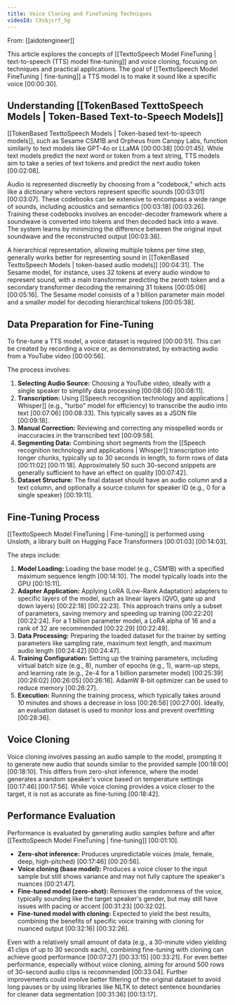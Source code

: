```yaml
---
title: Voice Cloning and FineTuning Techniques
videoId: CXsbjcrf_5g
---
```


From: [[aidotengineer]] <br/> 

This article explores the concepts of [[TexttoSpeech Model FineTuning | text-to-speech (TTS) model fine-tuning]] and voice cloning, focusing on techniques and practical applications. The goal of [[TexttoSpeech Model FineTuning | fine-tuning]] a TTS model is to make it sound like a specific voice <a class="yt-timestamp" data-t="00:00:30">[00:00:30]</a>.

## Understanding [[TokenBased TexttoSpeech Models | Token-Based Text-to-Speech Models]]

[[TokenBased TexttoSpeech Models | Token-based text-to-speech models]], such as Sesame CSM1B and Orpheus from Canopy Labs, function similarly to text models like GPT-4o or LLaMA <a class="yt-timestamp" data-t="00:00:38">[00:00:38]</a> <a class="yt-timestamp" data-t="00:01:45">[00:01:45]</a>. While text models predict the next word or token from a text string, TTS models aim to take a series of text tokens and predict the next audio token <a class="yt-timestamp" data-t="00:02:08">[00:02:08]</a>.

Audio is represented discreetly by choosing from a "codebook," which acts like a dictionary where vectors represent specific sounds <a class="yt-timestamp" data-t="00:03:01">[00:03:01]</a> <a class="yt-timestamp" data-t="00:03:07">[00:03:07]</a>. These codebooks can be extensive to encompass a wide range of sounds, including acoustics and semantics <a class="yt-timestamp" data-t="00:03:18">[00:03:18]</a> <a class="yt-timestamp" data-t="00:03:26">[00:03:26]</a>. Training these codebooks involves an encoder-decoder framework where a soundwave is converted into tokens and then decoded back into a wave. The system learns by minimizing the difference between the original input soundwave and the reconstructed output <a class="yt-timestamp" data-t="00:03:36">[00:03:36]</a>.

A hierarchical representation, allowing multiple tokens per time step, generally works better for representing sound in [[TokenBased TexttoSpeech Models | token-based audio models]] <a class="yt-timestamp" data-t="00:04:31">[00:04:31]</a>. The Sesame model, for instance, uses 32 tokens at every audio window to represent sound, with a main transformer predicting the zeroth token and a secondary transformer decoding the remaining 31 tokens <a class="yt-timestamp" data-t="00:05:06">[00:05:06]</a> <a class="yt-timestamp" data-t="00:05:16">[00:05:16]</a>. The Sesame model consists of a 1 billion parameter main model and a smaller model for decoding hierarchical tokens <a class="yt-timestamp" data-t="00:05:38">[00:05:38]</a>.

## Data Preparation for Fine-Tuning

To fine-tune a TTS model, a voice dataset is required <a class="yt-timestamp" data-t="00:00:51">[00:00:51]</a>. This can be created by recording a voice or, as demonstrated, by extracting audio from a YouTube video <a class="yt-timestamp" data-t="00:00:56">[00:00:56]</a>.

The process involves:
1.  **Selecting Audio Source:** Choosing a YouTube video, ideally with a single speaker to simplify data processing <a class="yt-timestamp" data-t="00:08:06">[00:08:06]</a> <a class="yt-timestamp" data-t="00:08:11">[00:08:11]</a>.
2.  **Transcription:** Using [[Speech recognition technology and applications | Whisper]] (e.g., "turbo" model for efficiency) to transcribe the audio into text <a class="yt-timestamp" data-t="00:07:06">[00:07:06]</a> <a class="yt-timestamp" data-t="00:08:33">[00:08:33]</a>. This typically saves as a JSON file <a class="yt-timestamp" data-t="00:09:18">[00:09:18]</a>.
3.  **Manual Correction:** Reviewing and correcting any misspelled words or inaccuracies in the transcribed text <a class="yt-timestamp" data-t="00:09:58">[00:09:58]</a>.
4.  **Segmenting Data:** Combining short segments from the [[Speech recognition technology and applications | Whisper]] transcription into longer chunks, typically up to 30 seconds in length, to form rows of data <a class="yt-timestamp" data-t="00:11:02">[00:11:02]</a> <a class="yt-timestamp" data-t="00:11:18">[00:11:18]</a>. Approximately 50 such 30-second snippets are generally sufficient to have an effect on quality <a class="yt-timestamp" data-t="00:07:42">[00:07:42]</a>.
5.  **Dataset Structure:** The final dataset should have an audio column and a text column, and optionally a source column for speaker ID (e.g., 0 for a single speaker) <a class="yt-timestamp" data-t="00:19:11">[00:19:11]</a>.

## Fine-Tuning Process

[[TexttoSpeech Model FineTuning | Fine-tuning]] is performed using Unsloth, a library built on Hugging Face Transformers <a class="yt-timestamp" data-t="00:01:03">[00:01:03]</a> <a class="yt-timestamp" data-t="00:14:03">[00:14:03]</a>.

The steps include:
1.  **Model Loading:** Loading the base model (e.g., CSM1B) with a specified maximum sequence length <a class="yt-timestamp" data-t="00:14:10">[00:14:10]</a>. The model typically loads into the GPU <a class="yt-timestamp" data-t="00:15:11">[00:15:11]</a>.
2.  **Adapter Application:** Applying LoRA (Low-Rank Adaptation) adapters to specific layers of the model, such as linear layers (QVO, gate up and down layers) <a class="yt-timestamp" data-t="00:22:18">[00:22:18]</a> <a class="yt-timestamp" data-t="00:22:23">[00:22:23]</a>. This approach trains only a subset of parameters, saving memory and speeding up training <a class="yt-timestamp" data-t="00:22:20">[00:22:20]</a> <a class="yt-timestamp" data-t="00:22:24">[00:22:24]</a>. For a 1 billion parameter model, a LoRA alpha of 16 and a rank of 32 are recommended <a class="yt-timestamp" data-t="00:22:29">[00:22:29]</a> <a class="yt-timestamp" data-t="00:22:49">[00:22:49]</a>.
3.  **Data Processing:** Preparing the loaded dataset for the trainer by setting parameters like sampling rate, maximum text length, and maximum audio length <a class="yt-timestamp" data-t="00:24:42">[00:24:42]</a> <a class="yt-timestamp" data-t="00:24:47">[00:24:47]</a>.
4.  **Training Configuration:** Setting up the training parameters, including virtual batch size (e.g., 8), number of epochs (e.g., 1), warm-up steps, and learning rate (e.g., 2e-4 for a 1 billion parameter model) <a class="yt-timestamp" data-t="00:25:39">[00:25:39]</a> <a class="yt-timestamp" data-t="00:26:02">[00:26:02]</a> <a class="yt-timestamp" data-t="00:26:05">[00:26:05]</a> <a class="yt-timestamp" data-t="00:26:16">[00:26:16]</a>. AdamW 8-bit optimizer can be used to reduce memory <a class="yt-timestamp" data-t="00:26:27">[00:26:27]</a>.
5.  **Execution:** Running the training process, which typically takes around 10 minutes and shows a decrease in loss <a class="yt-timestamp" data-t="00:26:56">[00:26:56]</a> <a class="yt-timestamp" data-t="00:27:00">[00:27:00]</a>. Ideally, an evaluation dataset is used to monitor loss and prevent overfitting <a class="yt-timestamp" data-t="00:28:36">[00:28:36]</a>.

## Voice Cloning

Voice cloning involves passing an audio sample to the model, prompting it to generate new audio that sounds similar to the provided sample <a class="yt-timestamp" data-t="00:18:00">[00:18:00]</a> <a class="yt-timestamp" data-t="00:18:10">[00:18:10]</a>. This differs from zero-shot inference, where the model generates a random speaker's voice based on temperature settings <a class="yt-timestamp" data-t="00:17:46">[00:17:46]</a> <a class="yt-timestamp" data-t="00:17:56">[00:17:56]</a>. While voice cloning provides a voice closer to the target, it is not as accurate as fine-tuning <a class="yt-timestamp" data-t="00:18:42">[00:18:42]</a>.

## Performance Evaluation

Performance is evaluated by generating audio samples before and after [[TexttoSpeech Model FineTuning | fine-tuning]] <a class="yt-timestamp" data-t="00:01:10">[00:01:10]</a>.
*   **Zero-shot inference:** Produces unpredictable voices (male, female, deep, high-pitched) <a class="yt-timestamp" data-t="00:17:46">[00:17:46]</a> <a class="yt-timestamp" data-t="00:20:56">[00:20:56]</a>.
*   **Voice cloning (base model):** Produces a voice closer to the input sample but still shows variance and may not fully capture the speaker's nuances <a class="yt-timestamp" data-t="00:21:47">[00:21:47]</a>.
*   **Fine-tuned model (zero-shot):** Removes the randomness of the voice, typically sounding like the target speaker's gender, but may still have issues with pacing or accent <a class="yt-timestamp" data-t="00:31:23">[00:31:23]</a> <a class="yt-timestamp" data-t="00:32:02">[00:32:02]</a>.
*   **Fine-tuned model with cloning:** Expected to yield the best results, combining the benefits of specific voice training with cloning for nuanced output <a class="yt-timestamp" data-t="00:32:16">[00:32:16]</a> <a class="yt-timestamp" data-t="00:32:26">[00:32:26]</a>.

Even with a relatively small amount of data (e.g., a 30-minute video yielding 41 clips of up to 30 seconds each), combining fine-tuning with cloning can achieve good performance <a class="yt-timestamp" data-t="00:07:27">[00:07:27]</a> <a class="yt-timestamp" data-t="00:33:15">[00:33:15]</a> <a class="yt-timestamp" data-t="00:33:21">[00:33:21]</a>. For even better performance, especially without voice cloning, aiming for around 500 rows of 30-second audio clips is recommended <a class="yt-timestamp" data-t="00:33:04">[00:33:04]</a>. Further improvements could involve better filtering of the original dataset to avoid long pauses or by using libraries like NLTK to detect sentence boundaries for cleaner data segmentation <a class="yt-timestamp" data-t="00:31:36">[00:31:36]</a> <a class="yt-timestamp" data-t="00:13:17">[00:13:17]</a>.